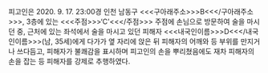 피고인은 2020. 9. 17. 23:00경 인천 남동구 <<<구아래주소>>>B<<</구아래주소>>>, 3층에 있는 <<<주점>>>‘C'<<</주점>>> 주점에 손님으로 방문하여 술을 마시던 중, 근처에 있는 좌석에서 술을 마시고 있던 피해자 <<<내국인이름>>>D<<</내국인이름>>>(남, 35세)에게 다가가 옆 자리에 앉은 뒤 피해자의 어깨와 등 부위를 만지거나 쓰다듬고, 피해자가 불쾌감을 표시하며 피고인의 손을 뿌리쳤음에도 재차 피해자의 손을 잡는 등 피해자를 강제로 추행하였다.